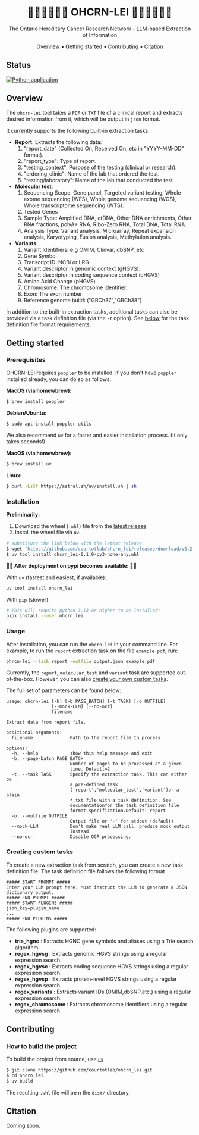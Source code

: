 <h1 align="center">🌺🌺🌺🌺🌺🌺 OHCRN-LEI 🌺🌺🌺🌺🌺🌺</h1>
<p align="center">The Ontario Hereditary Cancer Research Network - LLM-based Extraction of Information
</p>

<p align="center">
<a href="#overview">Overview</a> • 
<a href="#getting-started">Getting started</a> • 
<a href="#contributing">Contributing</a> • 
<a href="#citation">Citation</a>
</p>

## Status
[![Python application](https://github.com/courtotlab/ohcrn_lei/actions/workflows/python-app.yml/badge.svg)](https://github.com/courtotlab/ohcrn_lei/actions/workflows/python-app.yml)

## Overview

The `ohcrn-lei` tool takes a `PDF` or `TXT` file of a clinical report and extracts desired information from it, which will be output in `json` format. 

It currently supports the following built-in extraction tasks:
  * **Report**: Extracts the following data:
    1. "report_date" (Collected On, Received On, etc in "YYYY-MM-DD" format).
    2. "report_type": Type of report.
    3. "testing_context": Purpose of the testing (clinical or research).
    4. "ordering_clinic": Name of the lab that ordered the test. 
    5. "testing/laboratory": Name of the lab that conducted the test.
  * **Molecular test**: 
    1. Sequencing Scope: Gene panel, Targeted variant testing, Whole exome sequencing (WES), Whole genome sequencing (WGS), Whole transcriptome sequencing (WTS).
    2. Tested Genes
    3. Sample Type: Amplified DNA, ctDNA, Other DNA enrichments, Other RNA fractions, polyA+ RNA, Ribo-Zero RNA, Total DNA, Total RNA.
    4. Analysis Type: Variant analysis, Microarray, Repeat expansion analysis, Karyotyping, Fusion analysis, Methylation analysis.
  * **Variants**:
    1. Variant Identifiers: e.g OMIM, Clinvar, dbSNP, etc
    2. Gene Symbol
    3. Transcript ID: NCBI or LRG.
    4. Variant descriptor in genomic context (gHGVS):
    5. Variant descriptor in coding sequence context (cHGVS)
    6. Amino Acid Change (pHGVS)
    7. Chromosome: The chromosome identifier.
    8. Exon: The exon number
    9. Reference genome build: ("GRCh37","GRCh38")

In addition to the built-in extraction tasks, additional tasks can also be provided via a task definition file (via the `-t` option). See [below](#task-definition-format) for the task definition file format requirements.

## Getting started
### Prerequisites ###
OHCRN-LEI requires `poppler` to be installed. If you don't have `poppler` installed already, you can do so as follows:

**MacOS (via homewbrew):**
```bash
$ brew install poppler
```
**Debian/Ubuntu:**
```bash
$ sudo apt install poppler-utils
```

We also recommend `uv` for a faster and easier installation process. (It only takes seconds!)

**MacOS (via homewbrew):**
```bash
$ brew install uv
```
**Linux:**
```bash
$ curl -LsSf https://astral.sh/uv/install.sh | sh
```

### Installation ###
**Preliminarily:**

  1. Download the wheel (`.whl`) file from the [latest release](https://github.com/courtotlab/ohcrn_lei/releases)
  2. Install the wheel file via `uv`.

```bash
# substitute the link below with the latest release
$ wget 'https://github.com/courtotlab/ohcrn_lei/releases/download/v0.2.0/ohcrn_lei-0.1.0-py3-none-any.whl'
$ uv tool install ohcrn_lei-0.1.0-py3-none-any.whl
```
**🚧🚧 After deployment on pypi becomes available: 🚧🚧**

With `uv` (fastest and easiest, if available):
```bash
uv tool install ohcrn_lei
```

With `pip` (slower):
```bash
# This will require python 3.13 or higher to be installed!
pipx install --user ohcrn_lei
```

### Usage
After installation, you can run the `ohcrn-lei` in your command line. For example, to run the `report` extraction task on the file `example.pdf`, run:

```bash
ohrcn-lei --task report -outfile output.json example.pdf
```

Currently, the `report`, `molecular_test` and `variant` task are supported out-of-the-box. However, you can also [create your own custom tasks](#creating-custom-tasks). 

The full set of parameters can be found below:

```text
usage: ohcrn-lei [-h] [-b PAGE_BATCH] [-t TASK] [-o OUTFILE]
                 [--mock-LLM] [--no-ocr]
                 filename

Extract data from report file.

positional arguments:
  filename              Path to the report file to process.

options:
  -h, --help            show this help message and exit
  -b, --page-batch PAGE_BATCH
                        Number of pages to be processed at a given
                        time. Default=2
  -t, --task TASK       Specify the extraction task. This can either be
                        a pre-defined task
                        ('report','molecular_test','variant')or a plain
                        *.txt file with a task definition. See
                        documentationfor the task definition file
                        format specification.Default: report
  -o, --outfile OUTFILE
                        Output file or '-' for stdout (default)
  --mock-LLM            Don't make real LLM call, produce mock output
                        instead.
  --no-ocr              Disable OCR processing.
```

### Creating custom tasks

To create a new extraction task from scratch, you can create a new task definition file. The task definition file follows the following format

```text
##### START PROMPT #####
Enter your LLM prompt here. Must instruct the LLM to generate a JSON dictionary output.
##### END PROMPT #####
##### START PLUGINS #####
json_key=plugin_name
...
##### END PLUGINS #####
```

The following plugins are supported:
  * **trie_hgnc** : Extracts HGNC gene symbols and aliases using a Trie search algorithm.
  * **regex_hgvsg** : Extracts genomic HGVS strings using a regular expression search.
  * **regex_hgvsc** : Extracts coding sequence HGVS strings using a regular expression search.
  * **regex_hgvsp** : Extracts protein-level HGVS strings using a regular expression search.
  * **regex_variants** : Extracts variant IDs (OMIM,dbSNP,etc.) using a regular expression search.
  * **regex_chromosome** : Extracts chromosome identifiers using a regular expression search.

## Contributing
### How to build the project
To build the project from source, use [`uv`](https://docs.astral.sh/uv/#installation)
```bash
$ git clone https://github.com/courtotlab/ohcrn_lei.git
$ cd ohcrn_lei
$ uv build
```
The resulting `.whl` file will be n the `dist/` directory.

## Citation
Coming soon.